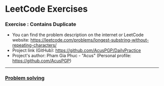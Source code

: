 # LeetCode Exercises
### Exercise : Contains Duplicate

- You can find the problem description on the internet or LeetCode website: https://leetcode.com/problems/longest-substring-without-repeating-characters/
- Project link (GitHub): https://github.com/AcusPGP/DailyPractice
- Project's author: Pham Gia Phuc - "Acus" (Personal profile: https://github.com/AcusPGP)
-----------------------------------
<ins>

### Problem solving

</ins>

